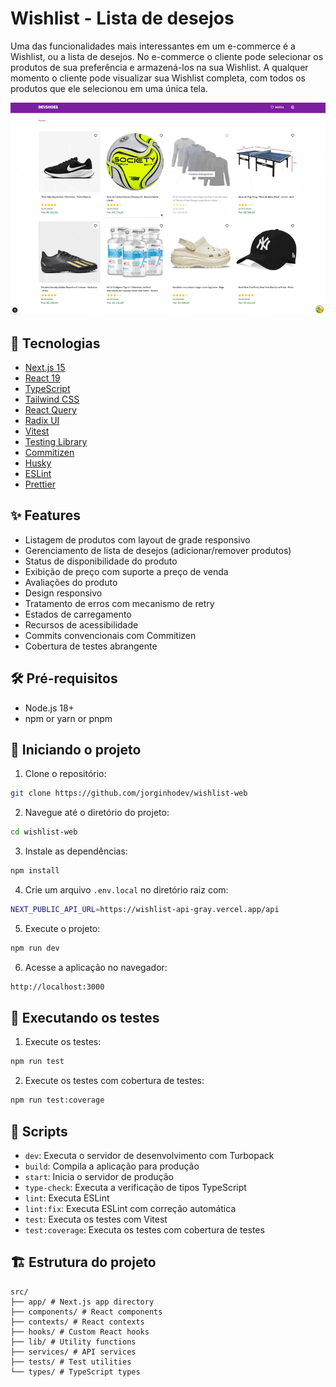 # Wishlist - Lista de desejos

Uma das funcionalidades mais interessantes em um e-commerce é
a Wishlist, ou a lista de desejos. No e-commerce o cliente pode
selecionar os produtos de sua preferência e armazená-los na sua
Wishlist. A qualquer momento o cliente pode visualizar sua Wishlist
completa, com todos os produtos que ele selecionou em uma única
tela.

![Wishlist Demo](demo.gif)

## 🚀 Tecnologias

- [Next.js 15](https://nextjs.org/)
- [React 19](https://reactjs.org/)
- [TypeScript](https://www.typescriptlang.org/)
- [Tailwind CSS](https://tailwindcss.com/)
- [React Query](https://tanstack.com/query/latest)
- [Radix UI](https://www.radix-ui.com/)
- [Vitest](https://vitest.dev/)
- [Testing Library](https://testing-library.com/)
- [Commitizen](https://commitizen-tools.github.io/commitizen/)
- [Husky](https://typicode.github.io/husky/)
- [ESLint](https://eslint.org/)
- [Prettier](https://prettier.io/)

## ✨ Features

- Listagem de produtos com layout de grade responsivo
- Gerenciamento de lista de desejos (adicionar/remover produtos)
- Status de disponibilidade do produto
- Exibição de preço com suporte a preço de venda
- Avaliações do produto
- Design responsivo
- Tratamento de erros com mecanismo de retry
- Estados de carregamento
- Recursos de acessibilidade
- Commits convencionais com Commitizen
- Cobertura de testes abrangente

## 🛠 Pré-requisitos

- Node.js 18+ 
- npm or yarn or pnpm

## 🚀 Iniciando o projeto

1. Clone o repositório:
```bash
git clone https://github.com/jorginhodev/wishlist-web
```
2. Navegue até o diretório do projeto:
```bash
cd wishlist-web
```
3. Instale as dependências:
```bash
npm install
```
4. Crie um arquivo `.env.local` no diretório raiz com:
```bash
NEXT_PUBLIC_API_URL=https://wishlist-api-gray.vercel.app/api
```
5. Execute o projeto:
```bash
npm run dev
```
6. Acesse a aplicação no navegador:
```bash
http://localhost:3000
```

## 🧪 Executando os testes

1. Execute os testes:
```bash
npm run test
```
2. Execute os testes com cobertura de testes:
```bash
npm run test:coverage
```

## 📝 Scripts

- `dev`: Executa o servidor de desenvolvimento com Turbopack
- `build`: Compila a aplicação para produção
- `start`: Inicia o servidor de produção
- `type-check`: Executa a verificação de tipos TypeScript
- `lint`: Executa ESLint
- `lint:fix`: Executa ESLint com correção automática
- `test`: Executa os testes com Vitest
- `test:coverage`: Executa os testes com cobertura de testes

## 🏗 Estrutura do projeto

```
src/
├── app/ # Next.js app directory
├── components/ # React components
├── contexts/ # React contexts
├── hooks/ # Custom React hooks
├── lib/ # Utility functions
├── services/ # API services
├── tests/ # Test utilities
└── types/ # TypeScript types
```